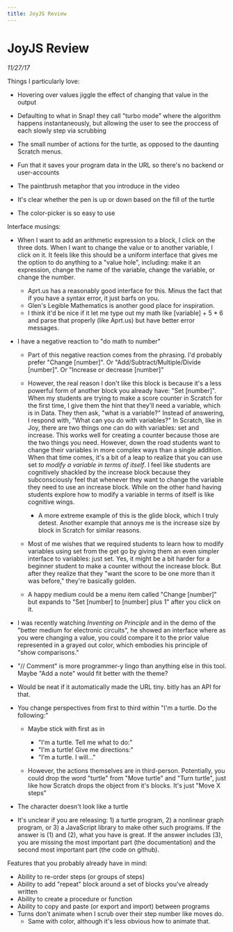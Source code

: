 ```yaml
---
title: JoyJS Review
---
```


# JoyJS Review

*11/27/17*

Things I particularly love:

- Hovering over values jiggle the effect of changing that value in the output
- Defaulting to what in Snap! they call "turbo mode" where the algorithm happens instantaneously, but allowing the user to see the proccess of each slowly step via scrubbing
- The small number of actions for the turtle, as opposed to the daunting Scratch menus.
- Fun that it saves your program data in the URL so there's no backend or user-accounts
- The paintbrush metaphor that you introduce in the video
- It's clear whether the pen is up or down based on the fill of the turtle  

- The color-picker is so easy to use

Interface musings:

- When I want to add an arithmetic expression to a block, I click on the three dots. When I want to change the value or to another variable, I click on it. It feels like this should be a uniform interface that gives me the option to do anything to a "value hole", including: make it an expression, change the name of the variable, change the variable, or change the number. 
    - Aprt.us has a reasonably good interface for this. Minus the fact that if you have a syntax error, it just barfs on you.
    - Glen's Legible Mathematics is another good place for inspiration.
    - I think it'd be nice if it let me type out my math like [variable] + 5 * 6 and parse that properly (like Aprt.us) but have better error messages.

- I have a negative reaction to "do math to number" 
    - Part of this negative reaction comes from the phrasing. I'd probably prefer "Change [number]". Or "Add/Subtract/Multiple/Divide [number]". Or "Increase or decrease [number]"
    - However, the real reason I don't like this block is because it's a less powerful form of another block you already have: "Set [number]". When my students are trying to make a score counter in Scratch for the first time, I give them the hint that they'll need a variable, which is in Data. They then ask, "what is a variable?" Instead of answering, I respond with, "What can you do with variables?" In Scratch, like in Joy, there are two things one can do with variables: set and increase. This works well for creating a counter because those are the two things you need. However, down the road students want to change their variables in more complex ways than a single addition. When that time comes, it's a bit of a leap to realize that you can use set _to modify a variable in terms of itself_. I feel like students are cognitively shackled by the increase block because they subconsciously feel that whenever they want to change the variable they need to use an increase block. While on the other hand having students explore how to modify a variable in terms of itself is like cognitive wings.
        - A more extreme example of this is the glide block, which I truly detest. Another example that annoys me is the increase size by block in Scratch for similar reasons.

    - Most of me wishes that we required students to learn how to modify variables using set from the get go by giving them an even simpler interface to variables: just set. Yes, it might be a bit harder for a beginner student to make a counter without the increase block. But after they realize that they "want the score to be one more than it was before," they're basically golden. 
    - A happy medium could be a menu item called "Change [number]" but expands to "Set [number] to [number] plus 1" after you click on it.  

- I was recently watching _Inventing on Principle_ and in the demo of the "better medium for electronic circuits", he showed an interface where as you were changing a value, you could compare it to the prior value represented in a grayed out color, which embodies his principle of "show comparisons."
- "// Comment" is more programmer-y lingo than anything else in this tool. Maybe "Add a note" would fit better with the theme?
- Would be neat if it automatically made the URL tiny. bitly has an API for that.
- You change perspectives from first to third within "I'm a turtle. Do the following:" 
    - Maybe stick with first as in 
        - "I'm a turtle. Tell me what to do:"
        - "I'm a turtle! Give me directions:"
        - "I'm a turtle. I will..." 

    - However, the actions themselves are in third-person. Potentially, you could drop the word "turtle" from "Move turtle" and "Turn turtle", just like how Scratch drops the object from it's blocks. It's just "Move X steps"

- The character doesn't look like a turtle
- It's unclear if you are releasing: 1) a turtle program, 2) a nonlinear graph program, or 3) a JavaScript library to make other such programs. If the answer is (1) and (2), what you have is great. If the answer includes (3), you are missing the most important part (the documentation) and the second most important part (the code on github).

Features that you probably already have in mind:

- Ability to re-order steps (or groups of steps)
- Ability to add "repeat" block around a set of blocks you've already written
- Ability to create a procedure or function
- Ability to copy and paste (or export and import) between programs
- Turns don't animate when I scrub over their step number like moves do. 
    - Same with color, although it's less obvious how to animate that.



